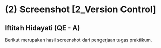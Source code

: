 # (2) Screenshot [2_Version Control]
## Iftitah Hidayati (QE - A)
Berikut merupakan hasil screenshot dari pengerjaan tugas praktikum.